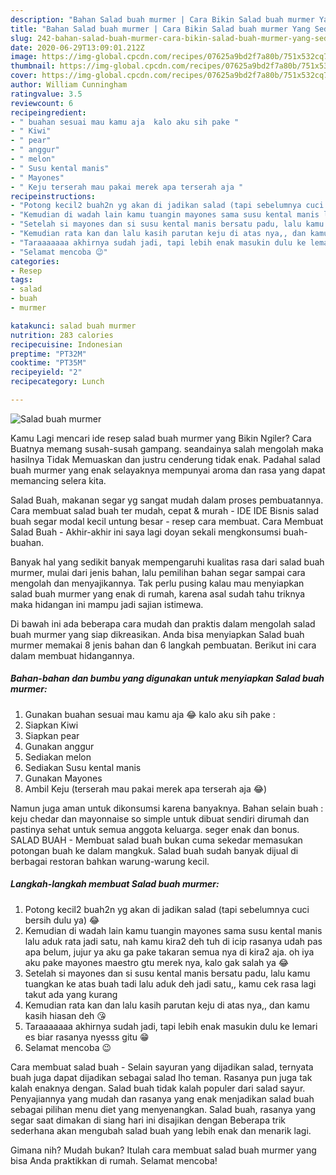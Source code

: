 ```yaml
---
description: "Bahan Salad buah murmer | Cara Bikin Salad buah murmer Yang Sedap"
title: "Bahan Salad buah murmer | Cara Bikin Salad buah murmer Yang Sedap"
slug: 242-bahan-salad-buah-murmer-cara-bikin-salad-buah-murmer-yang-sedap
date: 2020-06-29T13:09:01.212Z
image: https://img-global.cpcdn.com/recipes/07625a9bd2f7a80b/751x532cq70/salad-buah-murmer-foto-resep-utama.jpg
thumbnail: https://img-global.cpcdn.com/recipes/07625a9bd2f7a80b/751x532cq70/salad-buah-murmer-foto-resep-utama.jpg
cover: https://img-global.cpcdn.com/recipes/07625a9bd2f7a80b/751x532cq70/salad-buah-murmer-foto-resep-utama.jpg
author: William Cunningham
ratingvalue: 3.5
reviewcount: 6
recipeingredient:
- " buahan sesuai mau kamu aja  kalo aku sih pake "
- " Kiwi"
- " pear"
- " anggur"
- " melon"
- " Susu kental manis"
- " Mayones"
- " Keju terserah mau pakai merek apa terserah aja "
recipeinstructions:
- "Potong kecil2 buah2n yg akan di jadikan salad (tapi sebelumnya cuci bersih dulu ya) 😂"
- "Kemudian di wadah lain kamu tuangin mayones sama susu kental manis lalu aduk rata jadi satu, nah kamu kira2 deh tuh di icip rasanya udah pas apa belum, jujur ya aku ga pake takaran semua nya di kira2 aja. oh iya aku pake mayones maestro gtu merek nya, kalo gak salah ya 😂"
- "Setelah si mayones dan si susu kental manis bersatu padu, lalu kamu tuangkan ke atas buah tadi lalu aduk deh jadi satu,, kamu cek rasa lagi takut ada yang kurang"
- "Kemudian rata kan dan lalu kasih parutan keju di atas nya,, dan kamu kasih hiasan deh 😘"
- "Taraaaaaaa akhirnya sudah jadi, tapi lebih enak masukin dulu ke lemari es biar rasanya nyesss gitu 😁"
- "Selamat mencoba 😉"
categories:
- Resep
tags:
- salad
- buah
- murmer

katakunci: salad buah murmer 
nutrition: 283 calories
recipecuisine: Indonesian
preptime: "PT32M"
cooktime: "PT35M"
recipeyield: "2"
recipecategory: Lunch

---
```



![Salad buah murmer](https://img-global.cpcdn.com/recipes/07625a9bd2f7a80b/751x532cq70/salad-buah-murmer-foto-resep-utama.jpg)

Kamu Lagi mencari ide resep salad buah murmer yang Bikin Ngiler? Cara Buatnya memang susah-susah gampang. seandainya salah mengolah maka hasilnya Tidak Memuaskan dan justru cenderung tidak enak. Padahal salad buah murmer yang enak selayaknya mempunyai aroma dan rasa yang dapat memancing selera kita.

Salad Buah, makanan segar yg sangat mudah dalam proses pembuatannya. Cara membuat salad buah ter mudah, cepat &amp; murah - IDE IDE Bisnis salad buah segar modal kecil untung besar - resep cara membuat. Cara Membuat Salad Buah - Akhir-akhir ini saya lagi doyan sekali mengkonsumsi buah-buahan.

Banyak hal yang sedikit banyak mempengaruhi kualitas rasa dari salad buah murmer, mulai dari jenis bahan, lalu pemilihan bahan segar sampai cara mengolah dan menyajikannya. Tak perlu pusing kalau mau menyiapkan salad buah murmer yang enak di rumah, karena asal sudah tahu triknya maka hidangan ini mampu jadi sajian istimewa.


Di bawah ini ada beberapa cara mudah dan praktis dalam mengolah salad buah murmer yang siap dikreasikan. Anda bisa menyiapkan Salad buah murmer memakai 8 jenis bahan dan 6 langkah pembuatan. Berikut ini cara dalam membuat hidangannya.

<!--inarticleads1-->

##### Bahan-bahan dan bumbu yang digunakan untuk menyiapkan Salad buah murmer:

1. Gunakan  buahan sesuai mau kamu aja 😂 kalo aku sih pake :
1. Siapkan  Kiwi
1. Siapkan  pear
1. Gunakan  anggur
1. Sediakan  melon
1. Sediakan  Susu kental manis
1. Gunakan  Mayones
1. Ambil  Keju (terserah mau pakai merek apa terserah aja 😂)


Namun juga aman untuk dikonsumsi karena banyaknya. Bahan selain buah : keju chedar dan mayonnaise so simple untuk dibuat sendiri dirumah dan pastinya sehat untuk semua anggota keluarga. seger enak dan bonus. SALAD BUAH - Membuat salad buah bukan cuma sekedar memasukan potongan buah ke dalam mangkuk. Salad buah sudah banyak dijual di berbagai restoran bahkan warung-warung kecil. 

<!--inarticleads2-->

##### Langkah-langkah membuat Salad buah murmer:

1. Potong kecil2 buah2n yg akan di jadikan salad (tapi sebelumnya cuci bersih dulu ya) 😂
1. Kemudian di wadah lain kamu tuangin mayones sama susu kental manis lalu aduk rata jadi satu, nah kamu kira2 deh tuh di icip rasanya udah pas apa belum, jujur ya aku ga pake takaran semua nya di kira2 aja. oh iya aku pake mayones maestro gtu merek nya, kalo gak salah ya 😂
1. Setelah si mayones dan si susu kental manis bersatu padu, lalu kamu tuangkan ke atas buah tadi lalu aduk deh jadi satu,, kamu cek rasa lagi takut ada yang kurang
1. Kemudian rata kan dan lalu kasih parutan keju di atas nya,, dan kamu kasih hiasan deh 😘
1. Taraaaaaaa akhirnya sudah jadi, tapi lebih enak masukin dulu ke lemari es biar rasanya nyesss gitu 😁
1. Selamat mencoba 😉


Cara membuat salad buah - Selain sayuran yang dijadikan salad, ternyata buah juga dapat dijadikan sebagai salad lho teman. Rasanya pun juga tak kalah enaknya dengan. Salad buah tidak kalah populer dari salad sayur. Penyajiannya yang mudah dan rasanya yang enak menjadikan salad buah sebagai pilihan menu diet yang menyenangkan. Salad buah, rasanya yang segar saat dimakan di siang hari ini disajikan dengan Beberapa trik sederhana akan mengubah salad buah yang lebih enak dan menarik lagi. 

Gimana nih? Mudah bukan? Itulah cara membuat salad buah murmer yang bisa Anda praktikkan di rumah. Selamat mencoba!
